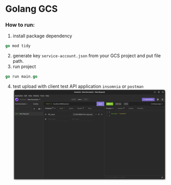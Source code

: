 # Golang GCS

### How to run:
1. install package dependency
```go
go mod tidy
```
2. generate key `service-account.json` from your GCS project and put file path.
3. run project
```go
go run main.go
``` 
4. test upload with client test API application `insomnia` or `postman`
![image](img/Screenshot.png)
